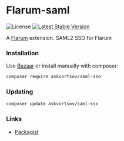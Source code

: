 # Flarum-saml

![License](https://img.shields.io/badge/license-MIT-blue.svg) [![Latest Stable Version](https://img.shields.io/packagist/v/askvortsov/saml-sso.svg)](https://packagist.org/packages/askvortsov/saml-sso)

A [Flarum](http://flarum.org) extension. SAML2 SSO for Flarum

### Installation

Use [Bazaar](https://discuss.flarum.org/d/5151-flagrow-bazaar-the-extension-marketplace) or install manually with composer:

```sh
composer require askvortsov/saml-sso
```

### Updating

```sh
composer update askvortsov/saml-sso
```

### Links

- [Packagist](https://packagist.org/packages/askvortsov/saml-sso)
